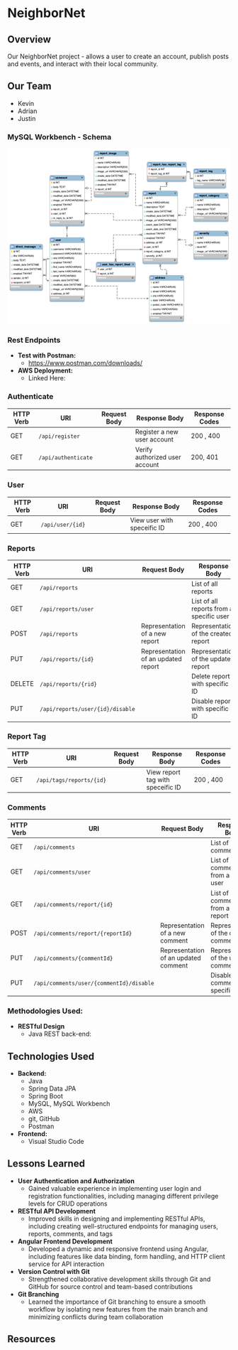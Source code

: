 <!-- # <img src="./images/ExpenseTracker_piggy_bank_from_Gemini1.jpeg" alt="Expense Tracker logo" width="50"/> **Expense Tracker**  -->
<!-- Above: inserts web app logo to the left of title) -->

# NeighborNet

## **Overview**   

Our NeighborNet project - allows a user to create an account, publish posts and events, and interact with their local community.


<!-- 
The project must include:

Non-authenticated and authenticated views of data.
Login authentication to access C.R.U.D. functionality.
Full C.R.U.D. of user-generated data.
A separate privilege level that can perform C.R.U.D. on data a non-privileged user cannot. -->

## **Our Team**
- Kevin
- Adrian
- Justin


### **MySQL Workbench - Schema**

![Database Schema](./images/ERD_NeighborNet.png)
<!-- INSERT SCHEMA PNG -->


### **Rest Endpoints**
- **Test with Postman:**
  - https://www.postman.com/downloads/
- **AWS Deployment:**  
  - Linked Here: 

<!-- | HTTP Verb | URI                                         | Request Body                             | Response Body                                  | Response Codes  |
|-----------|---------------------------------------------|------------------------------------------|------------------------------------------------|-----------------|
| GET       | `/api/expenses`                             |                                          | List of all expenses                           | 200             |
| GET       | `/api/expenses/{expenseId}`                 |                                          | Representation of a specific expense           | 200, 404        |
| GET       | `/api/expenses/categories/{categoryId}`     |                                          | List of expenses for a specific category       | 200, 404        |
| GET       | `/api/expenses/payments/{paymentMethodId}`  |                                          | List of expenses for a specific payment method | 200, 404        |
| POST      | `/api/expenses`                             | Representation of a new _expense_        | Representation of the created expense          | 201, 400        |
| PUT       | `/api/expenses/{expenseId}`                 | Representation of an updated _expense_   | Representation of the updated expense          | 200, 404, 400   |
| DELETE    | `/api/expenses/{expenseId}`                 |                                          |                                                | 204, 404, 400   |
 -->
### Authenticate
| HTTP Verb | URI                                         | Request Body                             | Response Body                                  | Response Codes  |
|-----------|---------------------------------------------|------------------------------------------|------------------------------------------------|-----------------|
| GET       | `/api/register`                             |                                          | Register a new user account                    | 200 , 400       |
| GET       | `/api/authenticate`                         |                                          | Verify authorized user account                 | 200, 401        |

### User
| HTTP Verb | URI                                         | Request Body                             | Response Body                                  | Response Codes  |
|-----------|---------------------------------------------|------------------------------------------|------------------------------------------------|-----------------|
| GET       | `/api/user/{id}`                            |                                          | View user with speceific ID                    | 200 , 400       |

### Reports
| HTTP Verb | URI                                         | Request Body                             | Response Body                                  | Response Codes  |
|-----------|---------------------------------------------|------------------------------------------|------------------------------------------------|-----------------|
| GET       | `/api/reports`                              |                                          | List of all reports                            | 200             |
| GET       | `/api/reports/user`                         |                                          | List of all reports from a specific user       | 200, 404        |
| POST      | `/api/reports`                              | Representation of a new report           | Representation of the created report           | 201, 400        |
| PUT       | `/api/reports/{id}`                         | Representation of an updated report      | Representation of the updated report           | 200, 404, 400   |
| DELETE    | `/api/reports/{rid}`                        |                                          | Delete report with specific ID                 | 204, 404, 400   |
| PUT       | `/api/reports/user/{id}/disable`            |                                          | Disable report with specific ID                | 200, 404        |

### Report Tag
| HTTP Verb | URI                                         | Request Body                             | Response Body                                  | Response Codes  |
|-----------|---------------------------------------------|------------------------------------------|------------------------------------------------|-----------------|
| GET       | `/api/tags/reports/{id}`                    |                                          | View report tag with speceific ID              | 200 , 400       |

### Comments
| HTTP Verb | URI                                         | Request Body                             | Response Body                                  | Response Codes  |
|-----------|---------------------------------------------|------------------------------------------|------------------------------------------------|-----------------|
| GET       | `/api/comments`                             |                                          | List of all comments                           | 200             |
| GET       | `/api/comments/user`                        |                                          | List of all comments from a specific user      | 200, 404        |
| GET       | `/api/comments/report/{id}`                 |                                          | List of all comments from a specific report    | 200, 404        |
| POST      | `/api/comments/report/{reportId}`           | Representation of a new comment          | Representation of the created comment          | 201, 400        |
| PUT       | `/api/comments/{commentId}`                 | Representation of an updated comment     | Representation of the updated comment          | 200, 404, 400   |
| PUT       | `/api/comments/user/{commentId}/disable`    |                                          | Disable comment with specific ID               | 200, 404        |


### **Methodologies Used:**
- **RESTful Design**
  - Java REST back-end: 


## **Technologies Used**
- **Backend:**
  - Java
  - Spring Data JPA
  - Spring Boot
  - MySQL, MySQL Workbench
  - AWS
  - git, GitHub
  - Postman
- **Frontend:**
  - Visual Studio Code


## **Lessons Learned** 
- **User Authentication and Authorization**
  - Gained valuable experience in implementing user login and registration functionalities, including managing different privilege levels for CRUD operations
- **RESTful API Development**
  - Improved skills in designing and implementing RESTful APIs, including creating well-structured endpoints for managing users, reports, comments, and tags
- **Angular Frontend Development**
  - Developed a dynamic and responsive frontend using Angular, including features like data binding, form handling, and HTTP client service for API interaction
- **Version Control with Git**
  - Strengthened collaborative development skills through Git and GitHub for source control and team-based contributions
- **Git Branching**
  - Learned the importance of Git branching to ensure a smooth workflow by isolating new features from the main branch and minimizing conflicts during team collaboration

## **Resources**


